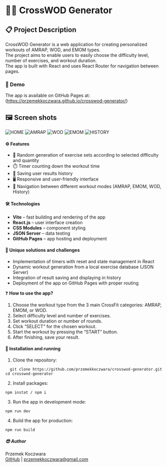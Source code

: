 # 🏋️‍♂️ CrossWOD Generator

## 📋 Project Description

CrossWOD Generator is a web application for creating personalized workouts of AMRAP, WOD, and EMOM types.  
The project aims to enable users to easily choose the difficulty level, number of exercises, and workout duration.  
The app is built with React and uses React Router for navigation between pages.

### 🔗 Demo

The app is available on GitHub Pages at: (https://przemekkoczwara.github.io/crosswod-generator/)

## 🖼️ Screen shots

![HOME](./screenshots/home.png)
![AMRAP](./screenshots/amrap.png)
![WOD](./screenshots/wod.png)
![EMOM](./screenshots/emom.png)
![HISTORY](./screenshots/results.png)

#### ⚙️ Features

- 🎯 Random generation of exercise sets according to selected difficulty and quantity  
- ⏱️ Timer counting down the workout time  
- 📝 Saving user results history  
- 🖥️ Responsive and user-friendly interface  
- 🔗 Navigation between different workout modes (AMRAP, EMOM, WOD, History)

#### 🛠️ Technologies

- **Vite** – fast building and rendering of the app  
- **React.js** – user interface creation  
- **CSS Modules** – component styling  
- **JSON Server** – data testing  
- **GitHub Pages** – app hosting and deployment

#### 🎯 Unique solutions and challenges

- Implementation of timers with reset and state management in React  
- Dynamic workout generation from a local exercise database (JSON Server)  
- Integration of result saving and displaying in history  
- Deployment of the app on GitHub Pages with proper routing

❓ **How to use the app?**

1. Choose the workout type from the 3 main CrossFit categories: AMRAP, EMOM, or WOD.  
2. Select difficulty level and number of exercises.  
3. Set workout duration or number of rounds.  
4. Click “SELECT” for the chosen workout.  
5. Start the workout by pressing the “START” button.  
6. After finishing, save your result.

#### 🚀 Installation and running

1. Clone the repository:  
```
  git clone https://github.com/przemekkoczwara/crosswod-generator.git
cd crosswod-generator
```
2. Install packages:  
```
npm instat / npm i
```
3. Run the app in development mode:
```
npm run dev
```
4. Build the app for production:
```
npm run build
```


##### 😎 Author

Przemek Koczwara  
[GitHub](https://github.com/przemekkoczwara) | przemekkoczwara@gmail.com

